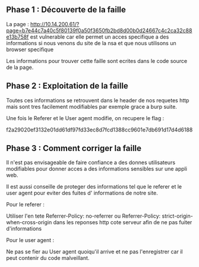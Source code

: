 ## Phase 1 : Découverte de la faille

La page : http://10.14.200.61/?page=b7e44c7a40c5f80139f0a50f3650fb2bd8d00b0d24667c4c2ca32c88e13b758f 
est vulnerable car elle permet un acces specifique a des informations si nous venons du site de la nsa et que nous utilisons un browser specifique

Les informations pour trouver cette faille sont ecrites dans le code source de la page.

## Phase 2 : Exploitation de la faille


Toutes ces informations se retrouvent dans le header de nos requetes http mais sont tres facilement modifiables par exemple grace a burp suite.

Une fois le Referer et le User agent modifie, on recupere le flag :

f2a29020ef3132e01dd61df97fd33ec8d7fcd1388cc9601e7db691d17d4d6188

## Phase 3 : Comment corriger la faille


Il n'est pas envisageable de faire confiance a des donnes utilisateurs modifiables pour donner acces a des informations sensibles sur une appli web. 

Il est aussi conseille de proteger des informations tel que le referer et le user agent pour eviter des fuites d' informations de notre site.

Pour le referer :

Utiliser l'en tete Referrer-Policy: no-referrer ou Referrer-Policy: strict-origin-when-cross-origin dans les reponses http cote serveur afin de ne pas fuiter d'informations

Pour le user agent :

Ne pas se fier au User agent quoiqu'il arrive et ne pas l'enregistrer car il peut contenir du code malveillant.